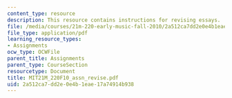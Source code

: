 ```yaml
---
content_type: resource
description: This resource contains instructions for revising essays.
file: /media/courses/21m-220-early-music-fall-2010/2a512ca7dd2e0e4b1eae17a74914b938_MIT21M_220F10_assn_revise.pdf
file_type: application/pdf
learning_resource_types:
- Assignments
ocw_type: OCWFile
parent_title: Assignments
parent_type: CourseSection
resourcetype: Document
title: MIT21M_220F10_assn_revise.pdf
uid: 2a512ca7-dd2e-0e4b-1eae-17a74914b938
---
```

